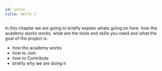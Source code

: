 ```yaml
---
id: intro
title: Hello ✋
---
```


In this chapter we are going to briefly explain whats going on here. how the academy works works. what are the tools and skills you need and what the goal of the project is.

- how the academy works
- how to Join
- how to Contribute
- briefly why we are doing it
